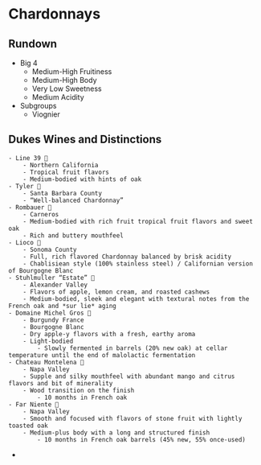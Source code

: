 # Chardonnays

## Rundown
- Big 4
    - Medium-High Fruitiness
    - Medium-High Body
    - Very Low Sweetness
    - Medium Acidity
- Subgroups
    - Viognier

## Dukes Wines and Distinctions
    - Line 39 🍷
        - Northern California
        - Tropical fruit flavors
        - Medium-bodied with hints of oak
    - Tyler 🍷
        - Santa Barbara County
        - “Well-balanced Chardonnay”
    - Rombauer 🍷
        - Carneros
        - Medium-bodied with rich fruit tropical fruit flavors and sweet oak
        - Rich and buttery mouthfeel
    - Lioco 🍾
        - Sonoma County
        - Full, rich flavored Chardonnay balanced by brisk acidity
        - Chablisiean style (100% stainless steel) / Californian version of Bourgogne Blanc
    - Stuhlmuller “Estate” 🍾
        - Alexander Valley
        - Flavors of apple, lemon cream, and roasted cashews
        - Medium-bodied, sleek and elegant with textural notes from the French oak and *sur lie* aging
    - Domaine Michel Gros 🍾
        - Burgundy France
        - Bourgogne Blanc
        - Dry apple-y flavors with a fresh, earthy aroma
        - Light-bodied
            - Slowly fermented in barrels (20% new oak) at cellar temperature until the end of malolactic fermentation
    - Chateau Montelena 🍾
        - Napa Valley
        - Supple and silky mouthfeel with abundant mango and citrus flavors and bit of minerality
        - Wood transition on the finish
            - 10 months in French oak
    - Far Niente 🍾
        - Napa Valley
        - Smooth and focused with flavors of stone fruit with lightly toasted oak
        - Medium-plus body with a long and structured finish
            - 10 months in French oak barrels (45% new, 55% once-used)
- 

